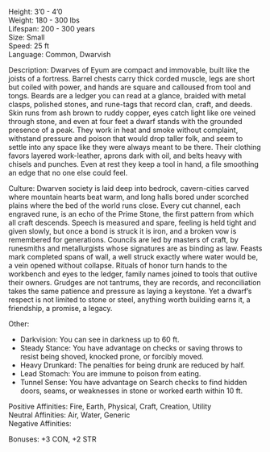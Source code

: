 Height: 3’0 - 4’0  
Weight: 180 - 300 lbs  
Lifespan: 200 - 300 years  
Size: Small  
Speed: 25 ft  
Language: Common, Dwarvish

Description: Dwarves of Eyum are compact and immovable, built like the joists of a fortress. Barrel chests carry thick corded muscle, legs are short but coiled with power, and hands are square and calloused from tool and tongs. Beards are a ledger you can read at a glance, braided with metal clasps, polished stones, and rune-tags that record clan, craft, and deeds. Skin runs from ash brown to ruddy copper, eyes catch light like ore veined through stone, and even at four feet a dwarf stands with the grounded presence of a peak. They work in heat and smoke without complaint, withstand pressure and poison that would drop taller folk, and seem to settle into any space like they were always meant to be there. Their clothing favors layered work-leather, aprons dark with oil, and belts heavy with chisels and punches. Even at rest they keep a tool in hand, a file smoothing an edge that no one else could feel.

Culture: Dwarven society is laid deep into bedrock, cavern-cities carved where mountain hearts beat warm, and long halls bored under scorched plains where the bed of the world runs close. Every cut channel, each engraved rune, is an echo of the Prime Stone, the first pattern from which all craft descends. Speech is measured and spare, feeling is held tight and given slowly, but once a bond is struck it is iron, and a broken vow is remembered for generations. Councils are led by masters of craft, by runesmiths and metallurgists whose signatures are as binding as law. Feasts mark completed spans of wall, a well struck exactly where water would be, a vein opened without collapse. Rituals of honor turn hands to the workbench and eyes to the ledger, family names joined to tools that outlive their owners. Grudges are not tantrums, they are records, and reconciliation takes the same patience and pressure as laying a keystone. Yet a dwarf’s respect is not limited to stone or steel, anything worth building earns it, a friendship, a promise, a legacy.

Other:
- Darkvision: You can see in darkness up to 60 ft.
- Steady Stance: You have advantage on checks or saving throws to resist being shoved, knocked prone, or forcibly moved.
- Heavy Drunkard: The penalties for being drunk are reduced by half. 
- Lead Stomach: You are immune to poison from eating. 
- Tunnel Sense: You have advantage on Search checks to find hidden doors, seams, or weaknesses in stone or worked earth within 10 ft.

Positive Affinities: Fire, Earth, Physical, Craft, Creation, Utility  
Neutral Affinities: Air, Water, Generic  
Negative Affinities:  

Bonuses: +3 CON, +2 STR